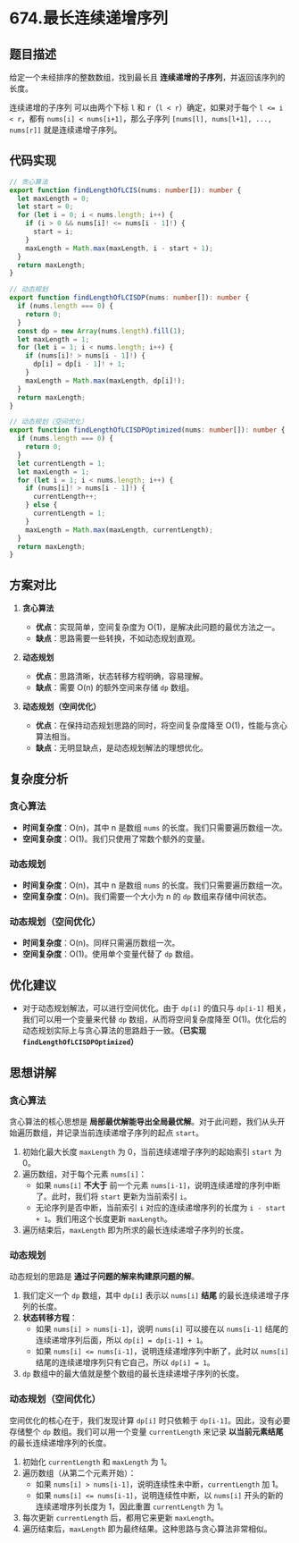 # 674.最长连续递增序列

## 题目描述

给定一个未经排序的整数数组，找到最长且 **连续递增的子序列**，并返回该序列的长度。

连续递增的子序列 可以由两个下标 `l` 和 `r`（`l < r`）确定，如果对于每个 `l <= i < r`，都有 `nums[i] < nums[i+1]`，那么子序列 `[nums[l], nums[l+1], ..., nums[r]]` 就是连续递增子序列。

## 代码实现

```typescript
// 贪心算法
export function findLengthOfLCIS(nums: number[]): number {
  let maxLength = 0;
  let start = 0;
  for (let i = 0; i < nums.length; i++) {
    if (i > 0 && nums[i]! <= nums[i - 1]!) {
      start = i;
    }
    maxLength = Math.max(maxLength, i - start + 1);
  }
  return maxLength;
}

// 动态规划
export function findLengthOfLCISDP(nums: number[]): number {
  if (nums.length === 0) {
    return 0;
  }
  const dp = new Array(nums.length).fill(1);
  let maxLength = 1;
  for (let i = 1; i < nums.length; i++) {
    if (nums[i]! > nums[i - 1]!) {
      dp[i] = dp[i - 1]! + 1;
    }
    maxLength = Math.max(maxLength, dp[i]!);
  }
  return maxLength;
}

// 动态规划（空间优化）
export function findLengthOfLCISDPOptimized(nums: number[]): number {
  if (nums.length === 0) {
    return 0;
  }
  let currentLength = 1;
  let maxLength = 1;
  for (let i = 1; i < nums.length; i++) {
    if (nums[i]! > nums[i - 1]!) {
      currentLength++;
    } else {
      currentLength = 1;
    }
    maxLength = Math.max(maxLength, currentLength);
  }
  return maxLength;
}
```

## 方案对比

1.  **贪心算法**
    *   **优点**：实现简单，空间复杂度为 O(1)，是解决此问题的最优方法之一。
    *   **缺点**：思路需要一些转换，不如动态规划直观。

2.  **动态规划**
    *   **优点**：思路清晰，状态转移方程明确，容易理解。
    *   **缺点**：需要 O(n) 的额外空间来存储 `dp` 数组。

3.  **动态规划（空间优化）**
    *   **优点**：在保持动态规划思路的同时，将空间复杂度降至 O(1)，性能与贪心算法相当。
    *   **缺点**：无明显缺点，是动态规划解法的理想优化。

## 复杂度分析

### 贪心算法

-   **时间复杂度**：O(n)，其中 n 是数组 `nums` 的长度。我们只需要遍历数组一次。
-   **空间复杂度**：O(1)。我们只使用了常数个额外的变量。

### 动态规划

-   **时间复杂度**：O(n)，其中 n 是数组 `nums` 的长度。我们只需要遍历数组一次。
-   **空间复杂度**：O(n)。我们需要一个大小为 n 的 `dp` 数组来存储中间状态。

### 动态规划（空间优化）

-   **时间复杂度**：O(n)。同样只需遍历数组一次。
-   **空间复杂度**：O(1)。使用单个变量代替了 `dp` 数组。

## 优化建议

-   对于动态规划解法，可以进行空间优化。由于 `dp[i]` 的值只与 `dp[i-1]` 相关，我们可以用一个变量来代替 `dp` 数组，从而将空间复杂度降至 O(1)。优化后的动态规划实际上与贪心算法的思路趋于一致。**（已实现 `findLengthOfLCISDPOptimized`）**

## 思想讲解

### 贪心算法

贪心算法的核心思想是 **局部最优解能导出全局最优解**。对于此问题，我们从头开始遍历数组，并记录当前连续递增子序列的起点 `start`。

1.  初始化最大长度 `maxLength` 为 0，当前连续递增子序列的起始索引 `start` 为 0。
2.  遍历数组，对于每个元素 `nums[i]`：
    *   如果 `nums[i]` **不大于** 前一个元素 `nums[i-1]`，说明连续递增的序列中断了。此时，我们将 `start` 更新为当前索引 `i`。
    *   无论序列是否中断，当前索引 `i` 对应的连续递增序列的长度为 `i - start + 1`。我们用这个长度更新 `maxLength`。
3.  遍历结束后，`maxLength` 即为所求的最长连续递增子序列的长度。

### 动态规划

动态规划的思路是 **通过子问题的解来构建原问题的解**。

1.  我们定义一个 `dp` 数组，其中 `dp[i]` 表示以 `nums[i]` **结尾** 的最长连续递增子序列的长度。
2.  **状态转移方程**：
    *   如果 `nums[i] > nums[i-1]`，说明 `nums[i]` 可以接在以 `nums[i-1]` 结尾的连续递增序列后面，所以 `dp[i] = dp[i-1] + 1`。
    *   如果 `nums[i] <= nums[i-1]`，说明连续递增序列中断了，此时以 `nums[i]` 结尾的连续递增序列只有它自己，所以 `dp[i] = 1`。
3.  `dp` 数组中的最大值就是整个数组的最长连续递增子序列的长度。

### 动态规划（空间优化）

空间优化的核心在于，我们发现计算 `dp[i]` 时只依赖于 `dp[i-1]`。因此，没有必要存储整个 `dp` 数组。我们可以用一个变量 `currentLength` 来记录 **以当前元素结尾** 的最长连续递增序列的长度。

1.  初始化 `currentLength` 和 `maxLength` 为 1。
2.  遍历数组（从第二个元素开始）：
    *   如果 `nums[i] > nums[i-1]`，说明连续性未中断，`currentLength` 加 1。
    *   如果 `nums[i] <= nums[i-1]`，说明连续性中断，以 `nums[i]` 开头的新的连续递增序列长度为 1，因此重置 `currentLength` 为 1。
3.  每次更新 `currentLength` 后，都用它来更新 `maxLength`。
4.  遍历结束后，`maxLength` 即为最终结果。这种思路与贪心算法非常相似。